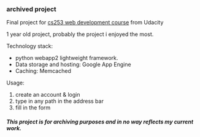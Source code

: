 ### archived project  
Final project for [cs253 web development course][1] from Udacity

1 year old project, probably the project i enjoyed the most.

Technology stack:  
* python webapp2 lightweight framework.
* Data storage and hosting: Google App Engine  
* Caching: Memcached  

Usage:
 1. create an account & login
 2. type in any path in the address bar
 3. fill in the form

##### This project is for archiving purposes and in no way reflects my current work.

[1]: https://www.udacity.com/course/web-development--cs253
